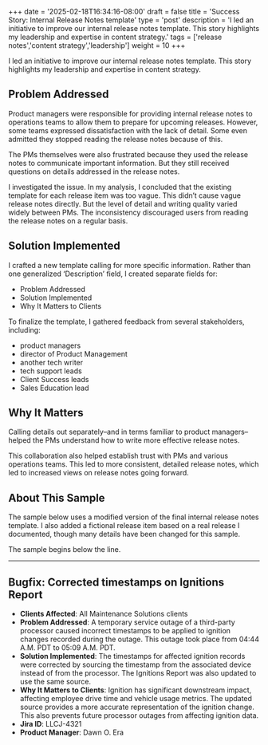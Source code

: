 +++
date = '2025-02-18T16:34:16-08:00'
draft = false
title = 'Success Story: Internal Release Notes template'
type = 'post'
description = 'I led an initiative to improve our internal release notes template. This story highlights my leadership and expertise in content strategy.'
tags = ['release notes','content strategy','leadership']
weight = 10
+++

I led an initiative to improve our internal release notes template. This story highlights my leadership and expertise in content strategy.

## Problem Addressed

Product managers were responsible for providing internal release notes to operations teams to allow them to prepare for upcoming releases. However, some teams expressed dissatisfaction with the lack of detail. Some even admitted they stopped reading the release notes because of this.

The PMs themselves were also frustrated because they used the release notes to communicate important information. But they still received questions on details addressed in the release notes.

I investigated the issue. In my analysis, I concluded that the existing template for each release item was too vague. This didn’t cause vague release notes directly. But the level of detail and writing quality varied widely between PMs. The inconsistency discouraged users from reading the release notes on a regular basis.

## Solution Implemented

I crafted a new template calling for more specific information. Rather than one generalized ‘Description’ field, I created separate fields for:

- Problem Addressed
- Solution Implemented
- Why It Matters to Clients


To finalize the template, I gathered feedback from several stakeholders, including:

- product managers
- director of Product Management
- another tech writer
- tech support leads
- Client Success leads
- Sales Education lead

## Why It Matters

Calling details out separately–and in terms familiar to product managers–helped the PMs understand how to write more effective release notes. 

This collaboration also helped establish trust with PMs and various operations teams. This led to more consistent, detailed release notes, which led to increased views on release notes going forward.

## About This Sample

The sample below uses a modified version of the final internal release notes template. I also added a fictional release item based on a real release I documented, though many details have been changed for this sample.

The sample begins below the line.

---

## Bugfix: Corrected timestamps on Ignitions Report

- **Clients Affected**: All Maintenance Solutions clients
- **Problem Addressed**: A temporary service outage of a third-party processor caused incorrect timestamps to be applied to ignition changes recorded during the outage. This outage took place from 04:44 A.M. PDT to 05:09 A.M. PDT.
- **Solution Implemented**: The timestamps for affected ignition records were corrected by sourcing the timestamp from the associated device instead of from the processor. The Ignitions Report was also updated to use the same source.
- **Why It Matters to Clients**: Ignition has significant downstream impact, affecting employee drive time and vehicle usage metrics. The updated source provides a more accurate representation of the ignition change. This also prevents future processor outages from affecting ignition data.
- **Jira ID**: LLCJ-4321
- **Product Manager**: Dawn O. Era
